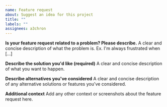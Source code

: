 ```yaml
---
name: Feature request
about: Suggest an idea for this project
title: ""
labels: ""
assignees: a3chron
---
```


**Is your feature request related to a problem? Please describe.**
A clear and concise description of what the problem is. Ex. I'm always frustrated when [...]

**Describe the solution you'd like (required)**
A clear and concise description of what you want to happen.

**Describe alternatives you've considered**
A clear and concise description of any alternative solutions or features you've considered.

**Additional context**
Add any other context or screenshots about the feature request here.
